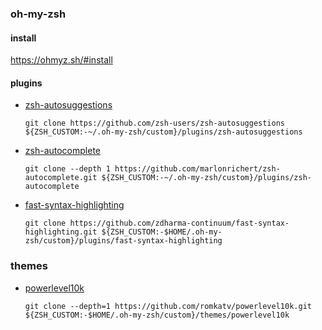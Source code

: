### oh-my-zsh

#### install
<https://ohmyz.sh/#install>

#### plugins
- [zsh-autosuggestions](https://github.com/zsh-users/zsh-autosuggestions/blob/master/INSTALL.md#oh-my-zsh)
    ```git
    git clone https://github.com/zsh-users/zsh-autosuggestions ${ZSH_CUSTOM:-~/.oh-my-zsh/custom}/plugins/zsh-autosuggestions
    ```
- [zsh-autocomplete](https://github.com/marlonrichert/zsh-autocomplete#manual-installation)
    ```git
    git clone --depth 1 https://github.com/marlonrichert/zsh-autocomplete.git ${ZSH_CUSTOM:-~/.oh-my-zsh/custom}/plugins/zsh-autocomplete
    ```
- [fast-syntax-highlighting](https://github.com/zdharma-continuum/fast-syntax-highlighting#oh-my-zsh)
    ```git
    git clone https://github.com/zdharma-continuum/fast-syntax-highlighting.git ${ZSH_CUSTOM:-$HOME/.oh-my-zsh/custom}/plugins/fast-syntax-highlighting
    ```

### themes
- [powerlevel10k](https://github.com/romkatv/powerlevel10k#oh-my-zsh)
    ```git
    git clone --depth=1 https://github.com/romkatv/powerlevel10k.git ${ZSH_CUSTOM:-$HOME/.oh-my-zsh/custom}/themes/powerlevel10k
    ```
